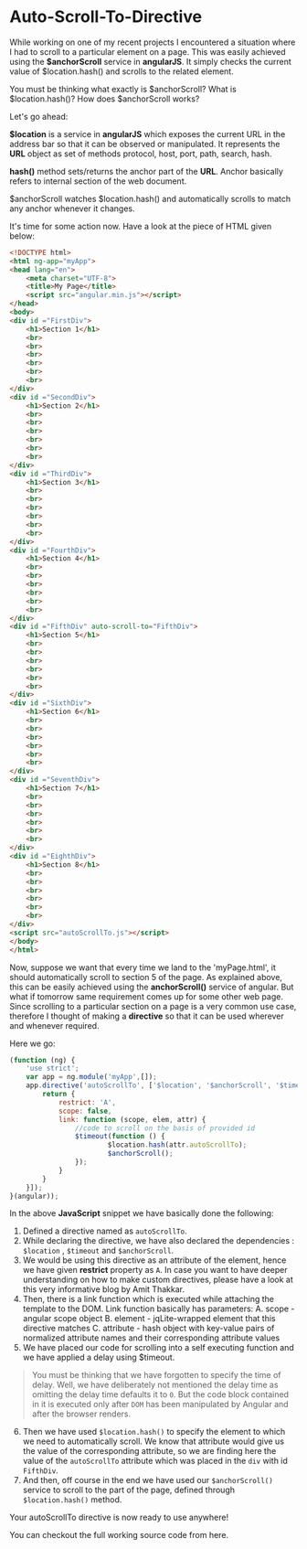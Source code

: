 # Auto-Scroll-To-Directive

While working on one of my recent projects I encountered a situation where I had to scroll to a particular element on a page. This was easily achieved using the **$anchorScroll** service in **angularJS**. It simply checks the current value of $location.hash() and scrolls to the related element.

You must be thinking what exactly is $anchorScroll? What is $location.hash()? How does $anchorScroll works?

Let's go ahead:

 **$location** is a service in **angularJS** which exposes the current URL in the address bar so that it can be observed or manipulated. It represents the **URL** object as set of methods protocol, host, port, path, search, hash.

 **hash()** method sets/returns the anchor part of the **URL**. Anchor basically refers to internal section of the web document.

 $anchorScroll watches $location.hash() and automatically scrolls to match any anchor whenever it changes.

 It's time for some action now. Have a look at the piece of HTML given below:

 ```HTML
 <!DOCTYPE html>
 <html ng-app="myApp">
 <head lang="en">
     <meta charset="UTF-8">
     <title>My Page</title>
     <script src="angular.min.js"></script>
 </head>
 <body>
 <div id ="FirstDiv">
     <h1>Section 1</h1>
     <br>
     <br>
     <br>
     <br>
     <br>
     <br>
 </div>
 <div id ="SecondDiv">
     <h1>Section 2</h1>
     <br>
     <br>
     <br>
     <br>
     <br>
     <br>
 </div>
 <div id ="ThirdDiv">
     <h1>Section 3</h1>
     <br>
     <br>
     <br>
     <br>
     <br>
     <br>
 </div>
 <div id ="FourthDiv">
     <h1>Section 4</h1>
     <br>
     <br>
     <br>
     <br>
     <br>
     <br>
 </div>
 <div id ="FifthDiv" auto-scroll-to="FifthDiv">
     <h1>Section 5</h1>
     <br>
     <br>
     <br>
     <br>
     <br>
     <br>
 </div>
 <div id ="SixthDiv">
     <h1>Section 6</h1>
     <br>
     <br>
     <br>
     <br>
     <br>
     <br>
 </div>
 <div id ="SeventhDiv">
     <h1>Section 7</h1>
     <br>
     <br>
     <br>
     <br>
     <br>
     <br>
 </div>
 <div id ="EighthDiv">
     <h1>Section 8</h1>
     <br>
     <br>
     <br>
     <br>
     <br>
     <br>
 </div>
 <script src="autoScrollTo.js"></script>
 </body>
 </html>
 ```
 Now, suppose we want that every time we land to the 'myPage.html', it should automatically scroll to section 5 of the page. As explained above, this can be easily achieved using the **anchorScroll()** service of angular. But what if tomorrow same requirement comes up for some other web page. Since scrolling to a particular section on a page is a very common use case, therefore I thought of making a **directive** so that it can be used wherever and whenever required.

 Here we go:

 ```JavaScript
 (function (ng) {
     'use strict';
     var app = ng.module('myApp',[]);
     app.directive('autoScrollTo', ['$location', '$anchorScroll', '$timeout', function ($location, $anchorScroll, $timeout) {
         return {
             restrict: 'A',
             scope: false,
             link: function (scope, elem, attr) {
                 //code to scroll on the basis of provided id
                 $timeout(function () {
                         $location.hash(attr.autoScrollTo);
                         $anchorScroll();
                 });
             }
         }
     }]);
 }(angular));
```

In the above **JavaScript** snippet we have basically done the following:

1. Defined a directive named as ```autoScrollTo```.
2. While declaring the directive, we have also declared the dependencies : ```$location``` , ```$timeout``` and ```$anchorScroll```.
3. We would be using this directive as an attribute of the element, hence we have given **restrict** property as ```A```. In case you want to have deeper understanding on how to make custom directives, please have a look at this very informative blog by Amit Thakkar.
4. Then, there is a link function which is executed while attaching the template to the DOM. Link function basically has  parameters:
    A. scope - angular scope object
    B. element - jqLite-wrapped element that this directive matches
    C. attribute - hash object with key-value pairs of normalized attribute names and their corresponding attribute values
5. We have placed our code for scrolling into a self executing function and we have applied a delay using $timeout.

> You must be thinking that we have forgotten to specify the time of delay. Well, we have deliberately not mentioned the delay time as omitting the delay time defaults it to ```0```. But the code block contained in it is executed only after ```DOM``` has been manipulated by Angular and after the browser renders.

6. Then we have used ```$location.hash()``` to specify the element to which we need to automatically scroll. We know that attribute would give us the value of the corresponding attribute, so we are finding here the value of the ```autoScrollTo``` attribute which was placed in the ```div``` with id ```FifthDiv```.
7. And then, off course in the end we have used our ```$anchorScroll()``` service to scroll to the part of the page, defined through ```$location.hash()``` method.

Your autoScrollTo directive is now ready to use anywhere!

You can checkout the full working source code from here.
